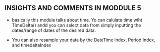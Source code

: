 ## INSIGHTS AND COMMENTS IN MODDULE 5

- basically this module talks about time. Yo can calulate time wiht TimeDelta() andd you can select data from simply inputting the dates/range of dates of the desired data.

- You can also resample your data by the DateTime Index, Period Index, and timedeltaIndex 
